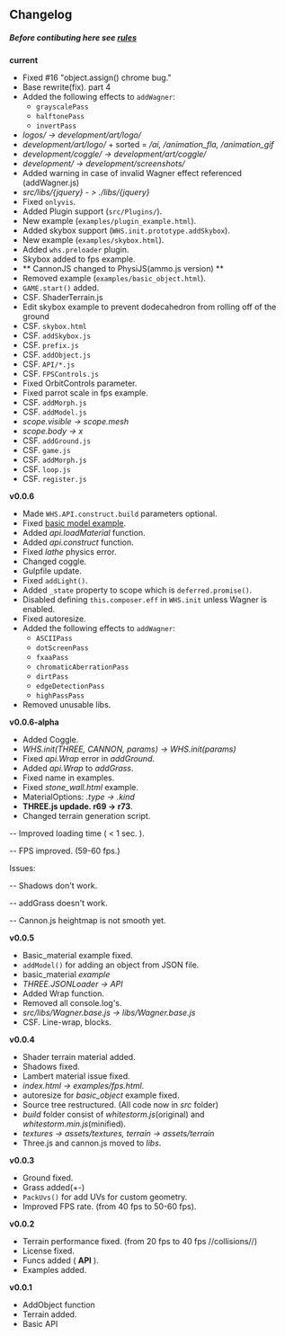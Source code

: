 ## Changelog

##### Before contibuting here see [rules](https://github.com/WhitestormJS/whitestorm.js/blob/master/CONTRIBUTING.md#-adding-changes-to-changelogmd)

**current**
- Fixed #16 "object.assign() chrome bug."
- Base rewrite(fix). part 4
- Added the following effects to `addWagner`:
  - `grayscalePass`
  - `halftonePass`
  - `invertPass`
- *logos/ -> development/art/logo/*
- *development/art/logo/* + sorted = */ai, /animation_fla, /animation_gif*
- *development/coggle/ -> development/art/coggle/*
- *development/ -> development/screenshots/*
- Added warning in case of invalid Wagner effect referenced (addWagner.js)
- *src/libs/{jquery} - > ./libs/{jquery}*
- Fixed `onlyvis`.
- Added Plugin support (`src/Plugins/`).
- New example (`examples/plugin_example.html`).
- Added skybox support (`WHS.init.prototype.addSkybox`).
- New example (`examples/skybox.html`).
- Added `whs.preloader` plugin.
- Skybox added to fps example.
- ** CannonJS changed to PhysiJS(ammo.js version) **
- Removed example (`examples/basic_object.html`).
- `GAME.start()` added.
- CSF. ShaderTerrain.js
- Edit skybox example to prevent dodecahedron from rolling off of the ground
- CSF. `skybox.html`
- CSF. `addSkybox.js`
- CSF. `prefix.js`
- CSF. `addObject.js`
- CSF. `API/*.js`
- CSF. `FPSControls.js`
- Fixed OrbitControls parameter.
- Fixed parrot scale in fps example.
- CSF. `addMorph.js`
- CSF. `addModel.js`
- *scope.visible -> scope.mesh*
- *scope.body -> x*
- CSF. `addGround.js`
- CSF. `game.js`
- CSF. `addMorph.js`
- CSF. `loop.js`
- CSF. `register.js`

**v0.0.6**
- Made `WHS.API.construct.build` parameters optional.
- Fixed [basic model example](http://192.241.128.187/current/examples/basic_model.html).
- Added *api.loadMaterial* function.
- Added *api.construct* function.
- Fixed *lathe* physics error.
- Changed coggle.
- Gulpfile update.
- Fixed `addLight()`.
- Added `_state` property to scope which is `deferred.promise()`.
- Disabled defining `this.composer.eff` in `WHS.init` unless Wagner is enabled.
- Fixed autoresize.
- Added the following effects to `addWagner`:
  - `ASCIIPass`
  - `dotScreenPass`
  - `fxaaPass`
  - `chromaticAberrationPass`
  - `dirtPass`
  - `edgeDetectionPass`
  - `highPassPass`
- Removed unusable libs.

**v0.0.6-alpha**
- Added Coggle.
- *WHS.init(THREE, CANNON, params) -> WHS.init(params)*
- Fixed *api.Wrap* error in *addGround*.
- Added *api.Wrap* to *addGrass*.
- Fixed name in examples.
- Fixed *stone_wall.html* example.
- MaterialOptions: *.type -> .kind*
- **THREE.js updade. r69 -> r73**.
- Changed terrain generation script.

-- Improved loading time ( < 1 sec. ).

-- FPS improved. (59-60 fps.)

Issues:

-- Shadows don't work.

-- addGrass doesn't work.

-- Cannon.js heightmap is not smooth yet.

**v0.0.5**
- Basic_material example fixed.
- `addModel()` for adding an object from JSON file.
- basic_material *example*
- *THREE.JSONLoader -> API*
- Added Wrap function.
- Removed all console.log's.
- *src/libs/Wagner.base.js -> libs/Wagner.base.js*
- CSF. Line-wrap, blocks.

**v0.0.4**
- Shader terrain material added.
- Shadows fixed.
- Lambert material issue fixed.
- *index.html -> examples/fps.html*.
- autoresize for *basic_object* example fixed.
- Source tree restructured. (All code now in *src* folder)
- *build* folder consist of *whitestorm.js*(original) and *whitestorm.min.js*(minified).
- *textures -> assets/textures, terrain -> assets/terrain*
- Three.js and cannon.js moved to *libs*.

**v0.0.3**
- Ground fixed.
- Grass added(+-)
- `PackUvs()` for add UVs for custom geometry.
- Improved FPS rate. (from 40 fps to 50-60 fps).

**v0.0.2**
- Terrain performance fixed. (from 20 fps to 40 fps //collisions//)
- License fixed.
- Funcs added ( **API** ).
- Examples added.

**v0.0.1**
- AddObject function
- Terrain added.
- Basic API
